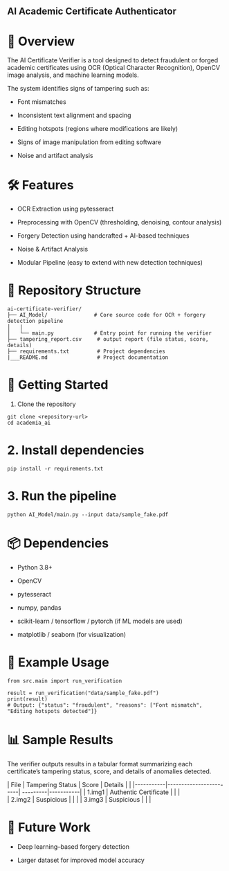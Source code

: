 ## AI Academic Certificate  Authenticator
# 📌 Overview

The AI Certificate Verifier is a tool designed to detect fraudulent or forged academic certificates using OCR (Optical Character Recognition), OpenCV image analysis, and machine learning models.

The system identifies signs of tampering such as:

- Font mismatches

- Inconsistent text alignment and spacing

- Editing hotspots (regions where modifications are likely)

- Signs of image manipulation from editing software

- Noise and artifact analysis

# 🛠️ Features

- OCR Extraction using pytesseract

- Preprocessing with OpenCV (thresholding, denoising, contour analysis)

- Forgery Detection using handcrafted + AI-based techniques

- Noise & Artifact Analysis

- Modular Pipeline (easy to extend with new detection techniques)

# 📂 Repository Structure
```
ai-certificate-verifier/
├── AI_Model/               # Core source code for OCR + forgery detection pipeline
│   |
│   └── main.py             # Entry point for running the verifier
├── tampering_report.csv     # output report (file status, score, details)
├── requirements.txt         # Project dependencies
|___README.md                # Project documentation
```
# 🚀 Getting Started
1. Clone the repository
```
git clone <repository-url>
cd academia_ai
```

# 2. Install dependencies
```
pip install -r requirements.txt
```
# 3. Run the pipeline
```
python AI_Model/main.py --input data/sample_fake.pdf
```

# 📦 Dependencies

- Python 3.8+

- OpenCV

- pytesseract

- numpy, pandas

- scikit-learn / tensorflow / pytorch (if ML models are used)

- matplotlib / seaborn (for visualization)

# 🧪 Example Usage
```
from src.main import run_verification

result = run_verification("data/sample_fake.pdf")
print(result)
# Output: {"status": "fraudulent", "reasons": ["Font mismatch", "Editing hotspots detected"]}
```
# 📊 Sample Results
The verifier outputs results in a tabular format summarizing each certificate’s tampering status, score, and details of anomalies detected.

| File      | Tampering Status       | Score    | Details   |                                                                                                                |
|-----------|------------------------| ---------|-----------|
| 1.img1    | Authentic Certificate  |          |           |                                                                                                                 
| 2.img2    | Suspicious             |          |           |
| 3.img3    | Suspicious             |          |           |

# 📌 Future Work

- Deep learning–based forgery detection

- Larger dataset for improved model accuracy
